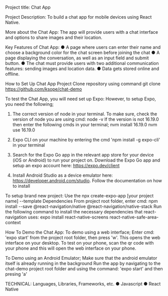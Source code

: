 Project title: Chat App

Project Description: To build a chat app for mobile devices using React Native. 

More about the Chat App:
The app will provide users with a chat interface and options to share images and their location.


Key Features of Chat App:
● A page where users can enter their name and choose a background color for the chat screen
before joining the chat
● A page displaying the conversation, as well as an input field and submit button.
● The chat must provide users with two additional communication features: sending images
and location data.
● Data gets stored online and offline.

How to Set Up Chat App Project
Clone repository using command git clone https://github.com/ksope/chat-demo 

To test the Chat App, you will need set up Expo: However, to setup Expo, you need the following;
1. The correct version of node in your terminal. To make sure, check the version of node you are using cmd: node -v
If the version is not 16.19.0 then enter the following cmds in your terminal;
nvm install 16.19.0
nvm use 16.19.0

2. Expo CLI on your machine by entering the cmd 'npm install -g expo-cli' in your terminal

3. Search for the Expo Go app in the relevant app store for your device (iOS or Android) to run your project on. Download the Expo Go app and setup an expo account here: https://expo.dev/client

4. Install Android Studio as a device emulator here: https://developer.android.com/studio. Follow the documentation on how to install

To setup brand new project:
Use the npx create-expo-app [your project name] --template
Dependencies
From project root folder, enter cmd: npm install --save @react-navigation/native @react-navigation/native-stack
Run the following command to install the necessary dependencies that react-navigation uses: expo install react-native-screens react-native-safe-area-context

How To Demo the Chat App:
To demo using a web interface;
Enter cmd: 'expo start' from the project root folder, then press 'w'. This opens the web interface on your desktop. To test on your phone, scan the qr code with your phone and this will open the web interface on your phone.

To Demo using an Android Emulator;
Make sure that the android emulator itself is already running in the background
Run the app by navigating to the chat-demo project root folder and using the command: 'expo start' and then presing 'a'

TECHNICAL: Languages, Libraries, Frameworks, etc.
● Javascript
● React Native
